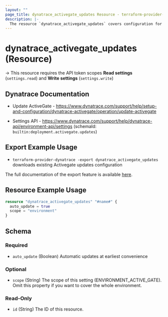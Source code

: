 ```yaml
---
layout: ""
page_title: dynatrace_activegate_updates Resource - terraform-provider-dynatrace"
description: |-
  The resource `dynatrace_activegate_updates` covers configuration for ActiveGate updates
---
```


# dynatrace_activegate_updates (Resource)

-> This resource requires the API token scopes **Read settings** (`settings.read`) and **Write settings** (`settings.write`)

## Dynatrace Documentation

- Update ActiveGate - https://www.dynatrace.com/support/help/setup-and-configuration/dynatrace-activegate/operation/update-activegate

- Settings API - https://www.dynatrace.com/support/help/dynatrace-api/environment-api/settings (schemaId: `builtin:deployment.activegate.updates`)

## Export Example Usage

- `terraform-provider-dynatrace -export dynatrace_activegate_updates` downloads existing Activegate updates configuration

The full documentation of the export feature is available [here](https://registry.terraform.io/providers/dynatrace-oss/dynatrace/latest/docs/guides/export-v2).

## Resource Example Usage

```terraform
resource "dynatrace_activegate_updates" "#name#" {
  auto_update = true
  scope = "environment"
}
```

<!-- schema generated by tfplugindocs -->
## Schema

### Required

- `auto_update` (Boolean) Automatic updates at earliest convenience

### Optional

- `scope` (String) The scope of this setting (ENVIRONMENT_ACTIVE_GATE). Omit this property if you want to cover the whole environment.

### Read-Only

- `id` (String) The ID of this resource.
 